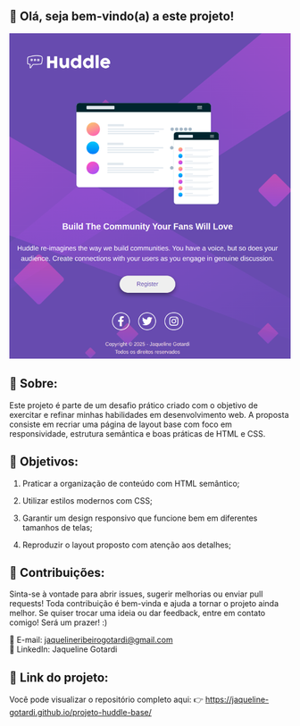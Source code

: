 ## 💜 Olá, seja bem-vindo(a) a este projeto!

![projeto](tela.png)


## 📌 Sobre:
Este projeto é parte de um desafio prático criado com o objetivo de exercitar e refinar minhas habilidades em desenvolvimento web. A proposta consiste em recriar uma página de layout base com foco em responsividade, estrutura semântica e boas práticas de HTML e CSS.


## 🎯 Objetivos:

1. Praticar a organização de conteúdo com HTML semântico;

2. Utilizar estilos modernos com CSS;

3. Garantir um design responsivo que funcione bem em diferentes tamanhos de telas;

4. Reproduzir o layout proposto com atenção aos detalhes;


## 🤝 Contribuições:

Sinta-se à vontade para abrir issues, sugerir melhorias ou enviar pull requests! Toda contribuição é bem-vinda e ajuda a tornar o projeto ainda melhor.
Se quiser trocar uma ideia ou dar feedback, entre em contato comigo! Será um prazer! :)

📧 E-mail: jaquelineribeirogotardi@gmail.com  
💼 LinkedIn: Jaqueline Gotardi

## 🔗 Link do projeto:
Você pode visualizar o repositório completo aqui:
👉 https://jaqueline-gotardi.github.io/projeto-huddle-base/


